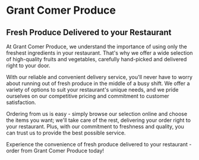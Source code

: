 # Grant Comer Produce

## Fresh Produce Delivered to your Restaurant

At Grant Comer Produce, we understand the importance of using only the freshest ingredients in your restaurant. That's why we offer a wide selection of high-quality fruits and vegetables, carefully hand-picked and delivered right to your door.

With our reliable and convenient delivery service, you'll never have to worry about running out of fresh produce in the middle of a busy shift. We offer a variety of options to suit your restaurant's unique needs, and we pride ourselves on our competitive pricing and commitment to customer satisfaction.

Ordering from us is easy - simply browse our selection online and choose the items you want; we'll take care of the rest, delivering your order right to your restaurant. Plus, with our commitment to freshness and quality, you can trust us to provide the best possible service.

Experience the convenience of fresh produce delivered to your restaurant - order from Grant Comer Produce today!
